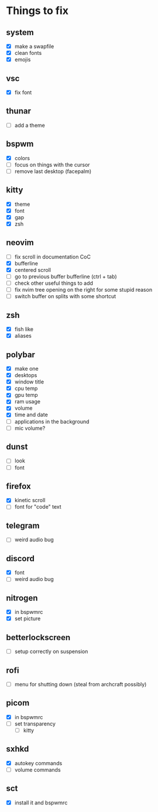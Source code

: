# Things to fix

## system

- [x] make a swapfile
- [x] clean fonts
- [x] emojis

## vsc

- [x] fix font

## thunar

- [ ] add a theme

## bspwm

- [x] colors
- [ ] focus on things with the cursor
- [ ] remove last desktop (facepalm)

## kitty

- [x] theme
- [x] font
- [x] gap
- [x] zsh

## neovim

- [ ] fix scroll in documentation CoC
- [x] bufferline
- [x] centered scroll
- [ ] go to previous buffer bufferline (ctrl + tab)
- [ ] check other useful things to add
- [ ] fix nvim tree opening on the right for some stupid reason
- [ ] switch buffer on splits with some shortcut

## zsh

- [x] fish like
- [x] aliases

## polybar

- [x] make one
- [x] desktops
- [x] window title
- [x] cpu temp
- [x] gpu temp
- [x] ram usage
- [x] volume
- [x] time and date
- [ ] applications in the background
- [ ] mic volume?

## dunst

- [ ] look
- [ ] font

## firefox

- [x] kinetic scroll
- [ ] font for "code" text

## telegram

- [ ] weird audio bug

## discord

- [x] font
- [ ] weird audio bug

## nitrogen

- [x] in bspwmrc
- [x] set picture

## betterlockscreen

- [ ] setup correctly on suspension

## rofi

- [ ] menu for shutting down (steal from archcraft possibly)

## picom

- [x] in bspwmrc
- [ ] set transparency
  - [ ] kitty

## sxhkd

- [x] autokey commands
- [ ] volume commands

## sct

- [x] install it and bspwmrc
